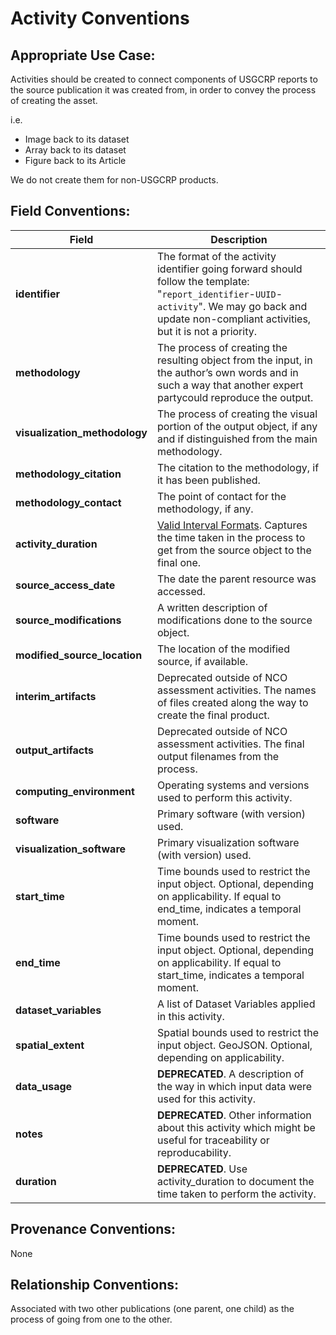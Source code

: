 # Activity Conventions

## Appropriate Use Case:

Activities should be created to connect components of USGCRP reports to the source publication it was created from, in order to convey the process of creating the asset.

i.e.  
- Image back to its dataset  
- Array back to its dataset  
- Figure back to its Article  

We do not create them for non-USGCRP products.

## Field Conventions:

| Field | Description |
|-------|------------- | 
|**identifier**|  The format of the activity identifier going forward should follow the template: "`report_identifier`-`UUID`-`activity`". We may go back and update non-compliant activities, but it is not a priority.|
|**methodology**| The process of creating the resulting object from the input, in the author’s own words and in such a way that another expert partycould reproduce the output.|
|**visualization_methodology**|  The process of creating the visual portion of the output object, if any and if distinguished from the main methodology.|
|**methodology_citation**|  The citation to the methodology, if it has been published.|
|**methodology_contact**|  The point of contact for the methodology, if any.|
|**activity_duration**|  [Valid Interval Formats](https://www.postgresql.org/docs/9.6/static/datatype-datetime.html#DATATYPE-INTERVAL-INPUT-EXAMPLES). Captures the time taken in the process to get from the source object to the final one.|
|**source_access_date** | The date the parent resource was accessed.|
|**source_modifications**|A written description of modifications done to the source object.|
|**modified_source_location**|  The location of the modified source, if available.|
|**interim_artifacts**|  Deprecated outside of NCO assessment activities. The names of files created along the way to create the final product.|
|**output_artifacts** | Deprecated outside of NCO assessment activities. The final output filenames from the process.
|**computing_environment** | Operating systems and versions used to perform this activity.|
|**software** | Primary software (with version) used.|
|**visualization_software**  |Primary visualization software (with version) used.|
|**start_time**  |Time bounds used to restrict the input object. Optional, depending on applicability. If equal to end_time, indicates a temporal moment.|
|**end_time**  |Time bounds used to restrict the input object. Optional, depending on applicability. If equal to start_time, indicates a temporal moment.|
|**dataset_variables**  |A list of Dataset Variables applied in this activity.|
|**spatial_extent**  |Spatial bounds used to restrict the input object. GeoJSON. Optional, depending on applicability.|
|**data_usage**  |**DEPRECATED**.  A description of the way in which input data were used for this activity.|
|**notes** |**DEPRECATED**.  Other information about this activity which might be useful for traceability or reproducability.|
|**duration**  |**DEPRECATED**.  Use activity_duration to document the time taken to perform the activity.


## Provenance Conventions: 
None


## Relationship Conventions:

Associated with two other publications (one parent, one child) as the process of going from one to the other.
